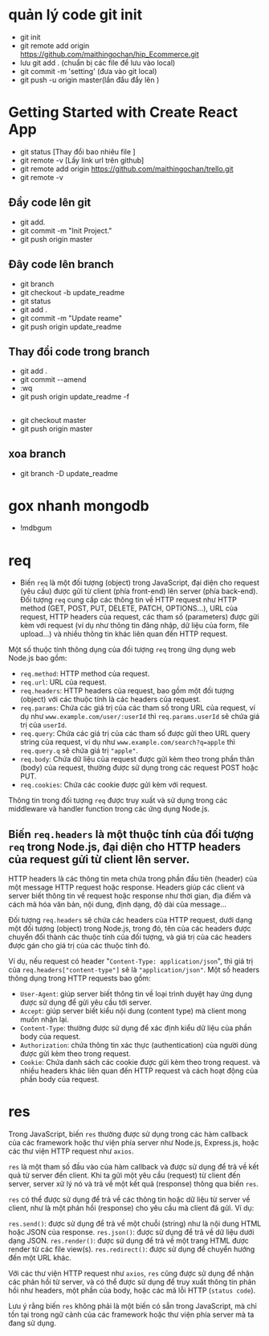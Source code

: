 # quản lý code git init
- git init
- git remote add origin https://github.com/maithingochan/hip_Ecommerce.git
- lưu git add . (chuẩn bị các file để lưu vào local)
-  git commit -m 'setting' (đưa vào git local)
- git push -u  origin master(lần đầu đẩy lên )
# Getting Started with Create React App

- git status [Thay đổi bao nhiêu file ]
- git remote -v [Lấy link url trên github]
- git remote add origin https://github.com/maithingochan/trello.git
- git remote -v

## Đẩy code lên git
- git add.
- git commit -m "Init Project." 
- git push origin master
## Đây code lên branch
- git branch
- git checkout -b update_readme
- git status
- git add .
- git commit -m "Update reame"
- git push origin update_readme

## Thay đổi code trong branch
- git add .
- git commit --amend
- :wq
- git push origin update_readme -f
## 
- git checkout master
- git push origin master
## xoa branch
- git branch -D update_readme
# gox nhanh mongodb
- !mdbgum

# req
- Biến `req` là một đối tượng (object) trong JavaScript, đại diện cho request (yêu cầu) được gửi từ client (phía front-end) lên server (phía back-end). Đối tượng `req` cung cấp các thông tin về HTTP request như HTTP method (GET, POST, PUT, DELETE, PATCH, OPTIONS...), URL của request, HTTP headers của request, các tham số (parameters) được gửi kèm với request (ví dụ như thông tin đăng nhập, dữ liệu của form, file upload...) và nhiều thông tin khác liên quan đến HTTP request.


Một số thuộc tính thông dụng của đối tượng `req` trong ứng dụng web Node.js bao gồm:


- `req.method`: HTTP method của request.
- `req.url`: URL của request.
- `req.headers`: HTTP headers của request, bao gồm một đối tượng (object) với các thuộc tính là các headers của request.
- `req.params`: Chứa các giá trị của các tham số trong URL của request, ví dụ như `www.example.com/user/:userId` thì `req.params.userId` sẽ chứa giá trị của `userId`.
- `req.query`: Chứa các giá trị của các tham số được gửi theo URL query string của request, ví dụ như `www.example.com/search?q=apple` thì `req.query.q` sẽ chứa giá trị `"apple"`.
- `req.body`: Chứa dữ liệu của request được gửi kèm theo trong phần thân (body) của request, thường được sử dụng trong các request POST hoặc PUT.
- `req.cookies`: Chứa các cookie được gửi kèm với request.


Thông tin trong đối tượng `req` được truy xuất và sử dụng trong các middleware và handler function trong các ứng dụng Node.js.



## Biến `req.headers` là một thuộc tính của đối tượng `req` trong Node.js, đại diện cho HTTP headers của request gửi từ client lên server.


HTTP headers là các thông tin meta chứa trong phần đầu tiên (header) của một message HTTP request hoặc response. Headers giúp các client và server biết thông tin về request hoặc response như thời gian, địa điểm và cách mã hóa văn bản, nội dung, định dạng, độ dài của message...


Đối tượng `req.headers` sẽ chứa các headers của HTTP request, dưới dạng một đối tượng (object) trong Node.js, trong đó, tên của các headers được chuyển đổi thành các thuộc tính của đối tượng, và giá trị của các headers được gán cho giá trị của các thuộc tính đó.


Ví dụ, nếu request có header "`Content-Type: application/json`", thì giá trị của `req.headers["content-type"]` sẽ là `"application/json"`. Một số headers thông dụng trong HTTP requests bao gồm:


- `User-Agent`: giúp server biết thông tin về loại trình duyệt hay ứng dụng được sử dụng để gửi yêu cầu tới server.
- `Accept`: giúp server biết kiểu nội dung (content type) mà client mong muốn nhận lại.
- `Content-Type`: thường được sử dụng để xác định kiểu dữ liệu của phần body của request.
- `Authorization`: chứa thông tin xác thực (authentication) của người dùng được gửi kèm theo trong request.
- `Cookie`: Chứa danh sách các cookie được gửi kèm theo trong request.
và nhiều headers khác liên quan đến HTTP request và cách hoạt động của phần body của request.

# res
Trong JavaScript, biến `res` thường được sử dụng trong các hàm callback của các framework hoặc thư viện phía server như Node.js, Express.js, hoặc các thư viện HTTP request như `axios`.


`res` là một tham số đầu vào của hàm callback và được sử dụng để trả về kết quả từ server đến client. Khi ta gửi một yêu cầu (request) từ client đến server, server xử lý nó và trả về một kết quả (response) thông qua biến `res`.


`res` có thể được sử dụng để trả về các thông tin hoặc dữ liệu từ server về client, như là một phản hồi (response) cho yêu cầu mà client đã gửi. Ví dụ:


`res.send()`: được sử dụng để trả về một chuỗi (string) như là nội dung HTML hoặc JSON của response.
`res.json()`: được sử dụng để trả về dữ liệu dưới dạng JSON.
`res.render()`: được sử dụng để trả về một trang HTML được render từ các file view(s).
`res.redirect()`: được sử dụng để chuyển hướng đến một URL khác.

Với các thư viện HTTP request như `axios`, `res` cũng được sử dụng để nhận các phản hồi từ server, và có thể được sử dụng để truy xuất thông tin phản hồi như headers, một phần của body, hoặc các mã lỗi HTTP (`status code`).


Lưu ý rằng biến `res` không phải là một biến có sẵn trong JavaScript, mà chỉ tồn tại trong ngữ cảnh của các framework hoặc thư viện phía server mà ta đang sử dụng.



